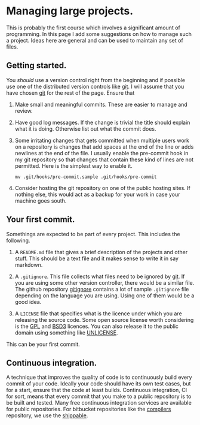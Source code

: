 # Managing large projects.

This is probably the first course which involves a significant amount
of programming. In this page I add some suggestions on how to manage
such a project. Ideas here are general and can be used to maintain any
set of files.

## Getting started.

You _should_ use a version control right from the beginning and if
possible use one of the distributed version controls like [git]. I
will assume that you have chosen [git] for the rest of the
page. Ensure that


1. Make small and meaningful commits. These are easier to manage and
   review.

2. Have good log messages. If the change is trivial the title should
   explain what it is doing. Otherwise list out what the commit does.

3. Some irritating changes that gets committed when multiple users
   work on a repository is changes that add spaces at the end of the
   line or adds newlines at the end of the file. I usually enable the
   pre-commit hook in my git repository so that changes that contain
   these kind of lines are not permitted. Here is the simplest way to
   enable it.

	```
	mv .git/hooks/pre-commit.sample .git/hooks/pre-commit
	```
4. Consider hosting the git repository on one of the public hosting
   sites. If nothing else, this would act as a backup for your work in
   case your machine goes south.


## Your first commit.

Somethings are expected to be part of every project. This includes the
following.

1. A `README.md` file that gives a brief description of the projects
   and other stuff. This should be a text file and it makes sense to write it
   in say markdown.

2. A `.gitignore`. This file collects what files need to be ignored by
   [git]. If you are using some other version controller, there would
   be a similar file. The github repository [gitignore] contains a lot
   of sample `.gitignore` file depending on the language you are
   using. Using one of them would be a good idea.

3. A `LICENSE` file that specifies what is the licence under which you
   are releasing the source code. Some open source license worth
   considering is the [GPL] and [BSD3] licences. You can also release
   it to the public domain using something like [UNLICENSE].

This can be your first commit.

## Continuous integration.

A technique that improves the quality of code is to continuously build
every commit of your code. Ideally your code should have its own test
cases, but for a start, ensure that the code at least
builds. Continuous integration, CI for sort, means that every commit
that you make to a public repository is to be built and tested. Many
free continuous integration services are available for public
repositories. For bitbucket repositories like the [compilers]
repository, we use the [shippable].


[compilers]: <https://bitbucket.org/piyush-kurur/compilers/>
[shippable]: <https://www.shippable.com/>
[gitignore]: <https://github.com/github/gitignore>
[gpl]:       <https://www.gnu.org/licenses/gpl.html>
[bsd3]: <https://opensource.org/licenses/BSD-3-Clause>
[unlicense]: <http://unlicense.org/>
[git]: <https://git-scm.com/>
